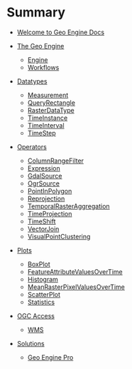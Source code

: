 # Summary

- [Welcome to Geo Engine Docs](./welcome.md)

- [The Geo Engine](./geoengine/intro.md)

  - [Engine]()
  - [Workflows]()

- [Datatypes](./datatypes/intro.md)

  - [Measurement](./datatypes/measurement.md)
  - [QueryRectangle](./datatypes/queryrectangle.md)
  - [RasterDataType](./datatypes/rasterdatatype.md)
  - [TimeInstance](./datatypes/timeinstance.md)
  - [TimeInterval](./datatypes/timeinterval.md)
  - [TimeStep](./datatypes/timestep.md)

- [Operators](./operators/intro.md)

  - [ColumnRangeFilter](./operators/columnrangefilter.md)
  - [Expression](./operators/expression.md)
  - [GdalSource](./operators/gdalsource.md)
  - [OgrSource](./operators/ogrsource.md)
  - [PointInPolygon](./operators/pointinpolygon.md)
  - [Reprojection](./operators/reprojection.md)
  - [TemporalRasterAggregation](./operators/temporalrasteraggregation.md)
  - [TimeProjection](./operators/timeprojection.md)
  - [TimeShift](./operators/timeshift.md)
  - [VectorJoin](./operators/vectorjoin.md)
  - [VisualPointClustering](./operators/visualpointclustering.md)

- [Plots](./plots/intro.md)

  - [BoxPlot](./plots/boxplot.md)
  - [FeatureAttributeValuesOverTime](./plots/featureattributevaluesoverTtime.md)
  - [Histogram](./plots/histogram.md)
  - [MeanRasterPixelValuesOverTime](./plots/meanrasterpixelvaluesovertime.md)
  - [ScatterPlot](./plots/scatterplot.md)
  - [Statistics](./plots/statistics.md)

- [OGC Access]()

  - [WMS]()

- [Solutions]()

  - [Geo Engine Pro]()
